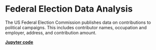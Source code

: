 # **Federal Election Data Analysis**
The US Federal Election Commission publishes data on contributions to political campaigns. This includes contributor names, occupation and employer, address, and contribution amount. 

[<u>**Jupyter code**</u>](federal_election.ipynb)
